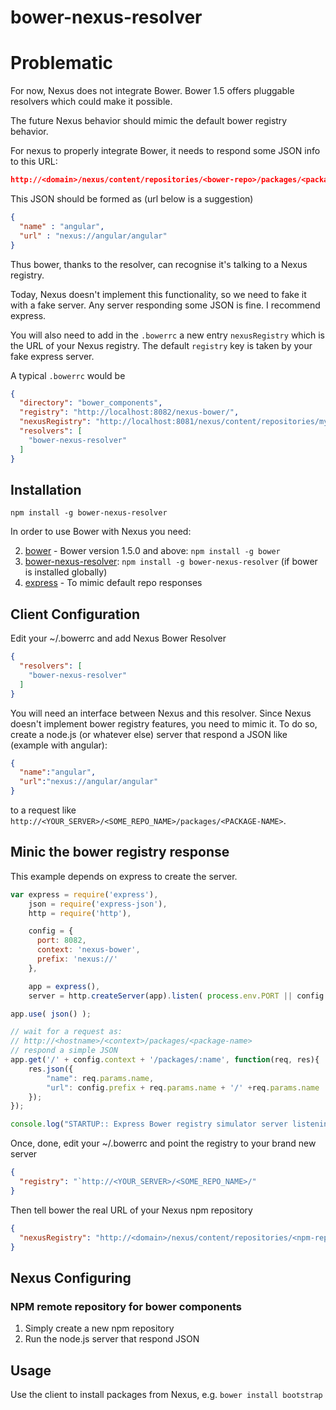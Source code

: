 # bower-nexus-resolver

# Problematic

For now, Nexus does not integrate Bower. Bower 1.5 offers pluggable resolvers which could make it possible.

The future Nexus behavior should mimic the default bower registry behavior.

For nexus to properly integrate Bower, it needs to respond some JSON info to this URL:
```json
http://<domain>/nexus/content/repositories/<bower-repo>/packages/<package-name>
```
This JSON should be formed as (url below is a suggestion)
```json
{
  "name" : "angular",
  "url" : "nexus://angular/angular"
}
```

Thus bower, thanks to the resolver, can recognise it's talking to a Nexus registry.

Today, Nexus doesn't implement this functionality, so we need to fake it with a fake server.
Any server responding some JSON is fine. I recommend express.

You will also need to add in the `.bowerrc` a new entry `nexusRegistry` which is the URL of your Nexus registry.
The default `registry` key is taken by your fake express server.

A typical `.bowerrc` would be
```json
{
  "directory": "bower_components",
  "registry": "http://localhost:8082/nexus-bower/",
  "nexusRegistry": "http://localhost:8081/nexus/content/repositories/my-bower-repository/",
  "resolvers": [
    "bower-nexus-resolver"
  ]
}
```


## Installation
`npm install -g bower-nexus-resolver`

In order to use Bower with Nexus you need:

2. [bower](https://www.npmjs.com/package/bower) - Bower version 1.5.0 and above: `npm install -g bower`
1. [bower-nexus-resolver](https://www.npmjs.com/package/bower-nexus-resolver): `npm install -g bower-nexus-resolver` (if bower is installed globally)
3. [express](https://www.npmjs.com/package/express) - To mimic default repo responses

## Client Configuration
Edit your ~/.bowerrc and add Nexus Bower Resolver
```json
{
  "resolvers": [
    "bower-nexus-resolver"
  ]
}
```

You will need an interface between Nexus and this resolver. Since Nexus doesn't implement bower registry features, you need to mimic it.
To do so, create a node.js (or whatever else) server that respond a JSON like (example with angular):
```json
{
  "name":"angular",
  "url":"nexus://angular/angular"
}
```
to a request like `http://<YOUR_SERVER>/<SOME_REPO_NAME>/packages/<PACKAGE-NAME>`.

## Minic the bower registry response

This example depends on express to create the server.

```js
var express = require('express'),
    json = require('express-json'),
    http = require('http'),

    config = {
      port: 8082,
      context: 'nexus-bower',
      prefix: 'nexus://'
    },

    app = express(),
    server = http.createServer(app).listen( process.env.PORT || config.port);

app.use( json() );

// wait for a request as: 
// http://<hostname>/<context>/packages/<package-name> 
// respond a simple JSON 
app.get('/' + config.context + '/packages/:name', function(req, res){
    res.json({
        "name": req.params.name,
        "url": config.prefix + req.params.name + '/' +req.params.name
    });
});

console.log("STARTUP:: Express Bower registry simulator server listening on port::", server.address().port, ", environment:: ", app.settings.env);
```


Once, done, edit your ~/.bowerrc and point the registry to your brand new server
```json
{
  "registry": "`http://<YOUR_SERVER>/<SOME_REPO_NAME>/"
}
```

Then tell bower the real URL of your Nexus npm repository
```json
{
  "nexusRegistry": "http://<domain>/nexus/content/repositories/<npm-repo>"
}
```

## Nexus Configuring 

### NPM remote repository for bower components
1. Simply create a new npm repository
2. Run the node.js server that respond JSON

## Usage

Use the client to install packages from Nexus, e.g. `bower install bootstrap`